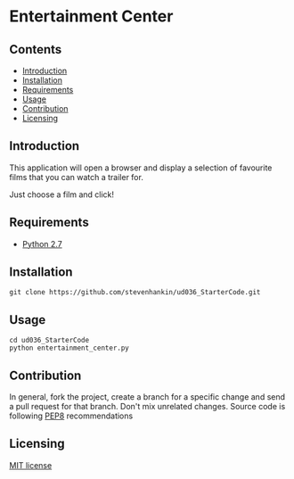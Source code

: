 # Entertainment Center

## Contents
* [Introduction](#introduction)
* [Installation](#installation)
* [Requirements](#requirements)
* [Usage](#usage)
* [Contribution](#contribution)
* [Licensing](#licensing)

## Introduction
This application will open a browser and display a selection
of favourite films that you can watch a trailer for.

Just choose a film and click!

## Requirements
* [Python 2.7](https://www.python.org/download/releases/2.7/)

## Installation
```
git clone https://github.com/stevenhankin/ud036_StarterCode.git
```
## Usage
```
cd ud036_StarterCode
python entertainment_center.py
```

## Contribution
In general, fork the project, create a branch for a specific change and send a pull request for that branch.
Don't mix unrelated changes. Source code is following [PEP8](https://www.python.org/dev/peps/pep-0008/) recommendations

## Licensing
[MIT license](https://opensource.org/licenses/MIT)
